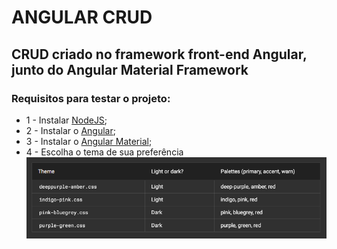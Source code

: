 # ANGULAR CRUD
 ## CRUD criado no framework front-end Angular, junto do Angular Material Framework

### Requisitos para testar o projeto:
- 1 - Instalar [NodeJS](https://nodejs.org/en/);
- 2 - Instalar o [Angular](https://angular.io/);
- 3 - Instalar o [Angular Material](https://material.angular.io/);
- 4 - Escolha o tema de sua preferência ![](https://raw.githubusercontent.com/guzztavo2/ANGULAR-CRUD/main/imagens%5B%5DGitHub/Captura-1.png)
